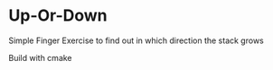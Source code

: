 # Up-Or-Down

Simple Finger Exercise to find out in which direction the stack grows

Build with cmake
